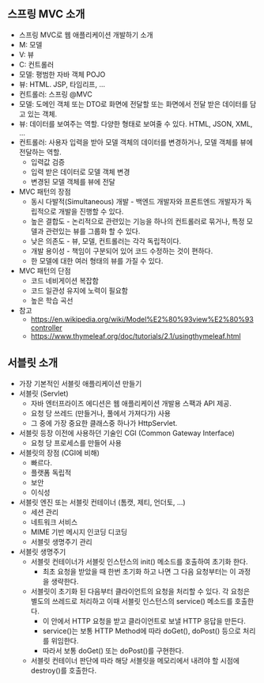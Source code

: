 ## 스프링 MVC 소개 
- 스프링 MVC로 웹 애플리케이션 개발하기 소개 
- M: 모델 
- V: 뷰 
- C: 컨트롤러
- 모델: 평범한 자바 객체 POJO 
- 뷰: HTML. JSP, 타임리프, ...
- 컨트롤러: 스프링 @MVC 
- 모델: 도메인 객체 또는 DTO로 화면에 전달할 또는 화면에서 전달 받은 데이터를 담고 있는 객체. 
- 뷰: 데이터를 보여주는 역할. 다양한 형태로 보여줄 수 있다. HTML, JSON, XML, ...
- 컨트롤러: 사용자 입력을 받아 모델 객체의 데이터를 변경하거나, 모델 객체를 뷰에 전달하는 역할.
    * 입력값 검증
    * 입력 받은 데이터로 모델 객체 변경
    * 변경된 모델 객체를 뷰에 전달
- MVC 패턴의 장점 
    * 동시 다발적(Simultaneous) 개발 - 백엔드 개발자와 프론트엔드 개발자가 독립적으로 개발을 진행할 수 있다.
    * 높은 결합도 - 논리적으로 관련있는 기능을 하나의 컨트롤러로 묶거나, 특정 모델과 관련있는 뷰를 그룹화 할 수 있다. 
    * 낮은 의존도 - 뷰, 모델, 컨트롤러는 각각 독립적이다.
    * 개발 용이성 - 책임이 구분되어 있어 코드 수정하는 것이 편하다. 
    * 한 모델에 대한 여러 형태의 뷰를 가질 수 있다.
- MVC 패턴의 단점
    * 코드 네비게이션 복잡함
    * 코드 일관성 유지에 노력이 필요함
    * 높은 학습 곡선 
- 참고
    * https://en.wikipedia.org/wiki/Model%E2%80%93view%E2%80%93controller 
    * https://www.thymeleaf.org/doc/tutorials/2.1/usingthymeleaf.html

## 서블릿 소개
- 가장 기본적인 서블릿 애플리케이션 만들기 
- 서블릿 (Servlet) 
  * 자바 엔터프라이즈 에디션은 웹 애플리케이션 개발용 스팩과 API 제공. 
  * 요청 당 쓰레드 (만들거나, 풀에서 가져다가) 사용 
  * 그 중에 가장 중요한 클래스중 하나가 HttpServlet. 
- 서블릿 등장 이전에 사용하던 기술인 CGI (Common Gateway Interface)
  * 요청 당 프로세스를 만들어 사용 
- 서블릿의 장점 (CGI에 비해) 
  * 빠르다.
  * 플랫폼 독립적
  * 보안
  * 이식성 
- 서블릿 엔진 또는 서블릿 컨테이너 (톰캣, 제티, 언더토, ...)
  * 세션 관리 
  * 네트워크 서비스 
  * MIME 기반 메시지 인코딩 디코딩
  * 서블릿 생명주기 관리 
- 서블릿 생명주기 
  * 서블릿 컨테이너가 서블릿 인스턴스의 init() 메소드를 호출하여 초기화 한다. 
    * 최초 요청을 받았을 때 한번 초기화 하고 나면 그 다음 요청부터는 이 과정을 생략한다.
  * 서블릿이 초기화 된 다음부터 클라이언트의 요청을 처리할 수 있다. 각 요청은 별도의 쓰레드로 처리하고 이때 서블릿 인스턴스의 service() 메소드를 호출한다.
    * 이 안에서 HTTP 요청을 받고 클라이언트로 보낼 HTTP 응답을 만든다.
    * service()는 보통 HTTP Method에 따라 doGet(), doPost() 등으로 처리를 위임한다. 
    * 따라서 보통 doGet() 또는 doPost()를 구현한다.
  * 서블릿 컨테이너 판단에 따라 해당 서블릿을 메모리에서 내려야 할 시점에 destroy()를 호출한다.